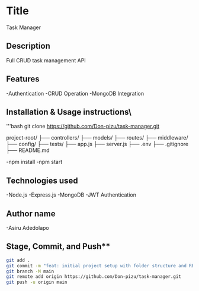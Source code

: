 # Title
Task Manager

## Description
Full CRUD task management API

## Features
-Authentication
-CRUD Operation
-MongoDB Integration


## Installation & Usage instructions\
'''bash
git clone https://github.com/Don-pizu/task-manager.git

project-root/
├── controllers/
├── models/
├── routes/
├── middleware/
├── config/
├── tests/
├── app.js
├── server.js
├── .env
├── .gitignore
├── README.md

-npm install
-npm start

## Technologies used
-Node.js
-Express.js
-MongoDB
-JWT Authentication

## Author name

-Asiru Adedolapo

## Stage, Commit, and Push**

```bash
git add .
git commit -m "feat: initial project setup with folder structure and README"
git branch -M main
git remote add origin https://github.com/Don-pizu/task-manager.git
git push -u origin main